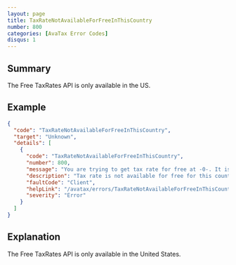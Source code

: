 ```yaml
---
layout: page
title: TaxRateNotAvailableForFreeInThisCountry
number: 800
categories: [AvaTax Error Codes]
disqus: 1
---
```


## Summary

The Free TaxRates API is only available in the US.

## Example

```json
{
  "code": "TaxRateNotAvailableForFreeInThisCountry",
  "target": "Unknown",
  "details": [
    {
      "code": "TaxRateNotAvailableForFreeInThisCountry",
      "number": 800,
      "message": "You are trying to get tax rate for free at -0-. It is only available at US for now",
      "description": "Tax rate is not available for free for this countries",
      "faultCode": "Client",
      "helpLink": "/avatax/errors/TaxRateNotAvailableForFreeInThisCountry",
      "severity": "Error"
    }
  ]
}
```

## Explanation

The Free TaxRates API is only available in the United States.
